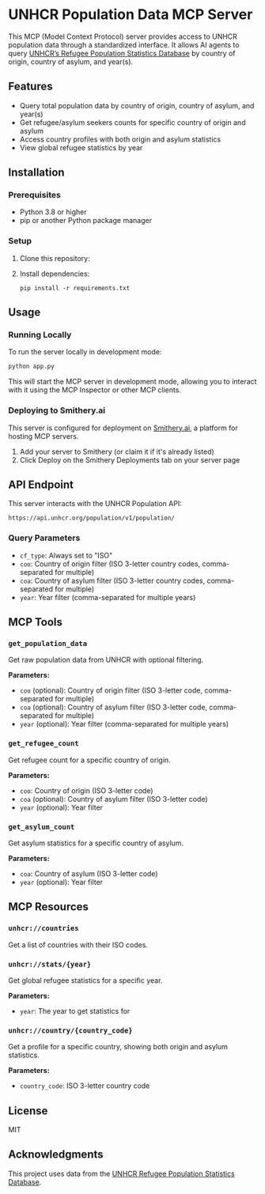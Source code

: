 # UNHCR Population Data MCP Server

This MCP (Model Context Protocol) server provides access to UNHCR population data through a standardized interface. It allows AI agents to query [UNHCR’s Refugee Population Statistics Database](https://www.unhcr.org/refugee-statistics) by country of origin, country of asylum, and year(s).

## Features

- Query total population data by country of origin, country of asylum, and year(s)
- Get refugee/asylum seekers counts for specific country of origin and asylum
- Access country profiles with both origin and asylum statistics
- View global refugee statistics by year

## Installation

### Prerequisites

- Python 3.8 or higher
- pip or another Python package manager

### Setup

1. Clone this repository:

2. Install dependencies:
   ```
   pip install -r requirements.txt
   ```

## Usage

### Running Locally

To run the server locally in development mode:

```bash
python app.py
```

This will start the MCP server in development mode, allowing you to interact with it using the MCP Inspector or other MCP clients.

### Deploying to Smithery.ai

This server is configured for deployment on [Smithery.ai](https://smithery.ai/), a platform for hosting MCP servers.

1. Add your server to Smithery (or claim it if it's already listed)
2. Click Deploy on the Smithery Deployments tab on your server page

## API Endpoint

This server interacts with the UNHCR Population API:

```
https://api.unhcr.org/population/v1/population/
```

### Query Parameters

- `cf_type`: Always set to "ISO"
- `coo`: Country of origin filter (ISO 3-letter country codes, comma-separated for multiple)
- `coa`: Country of asylum filter (ISO 3-letter country codes, comma-separated for multiple)
- `year`: Year filter (comma-separated for multiple years)

## MCP Tools

### `get_population_data`

Get raw population data from UNHCR with optional filtering.

**Parameters:**
- `coo` (optional): Country of origin filter (ISO 3-letter code, comma-separated for multiple)
- `coa` (optional): Country of asylum filter (ISO 3-letter code, comma-separated for multiple)
- `year` (optional): Year filter (comma-separated for multiple years)

### `get_refugee_count`

Get refugee count for a specific country of origin.

**Parameters:**
- `coo`: Country of origin (ISO 3-letter code)
- `coa` (optional): Country of asylum filter (ISO 3-letter code)
- `year` (optional): Year filter

### `get_asylum_count`

Get asylum statistics for a specific country of asylum.

**Parameters:**
- `coa`: Country of asylum (ISO 3-letter code)
- `year` (optional): Year filter

## MCP Resources

### `unhcr://countries`

Get a list of countries with their ISO codes.

### `unhcr://stats/{year}`

Get global refugee statistics for a specific year.

**Parameters:**
- `year`: The year to get statistics for

### `unhcr://country/{country_code}`

Get a profile for a specific country, showing both origin and asylum statistics.

**Parameters:**
- `country_code`: ISO 3-letter country code

## License

MIT

## Acknowledgments

This project uses data from the [UNHCR Refugee Population Statistics Database](https://www.unhcr.org/refugee-statistics/).
